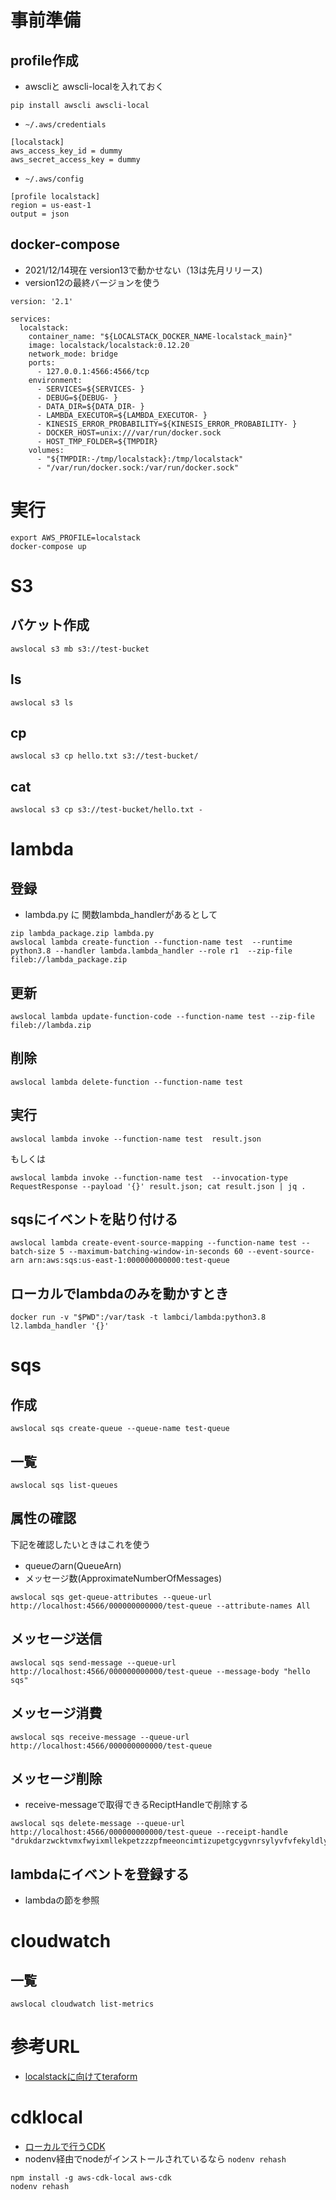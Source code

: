 
# 事前準備
## profile作成

- awscliと awscli-localを入れておく
```
pip install awscli awscli-local
```

- `~/.aws/credentials`
```
[localstack]
aws_access_key_id = dummy
aws_secret_access_key = dummy
```

- `~/.aws/config`
```
[profile localstack]
region = us-east-1
output = json
```

## docker-compose

- 2021/12/14現在 version13で動かせない（13は先月リリース)
- version12の最終バージョンを使う

```
version: '2.1'

services:
  localstack:
    container_name: "${LOCALSTACK_DOCKER_NAME-localstack_main}"
    image: localstack/localstack:0.12.20
    network_mode: bridge
    ports:
      - 127.0.0.1:4566:4566/tcp
    environment:
      - SERVICES=${SERVICES- }
      - DEBUG=${DEBUG- }
      - DATA_DIR=${DATA_DIR- }
      - LAMBDA_EXECUTOR=${LAMBDA_EXECUTOR- }
      - KINESIS_ERROR_PROBABILITY=${KINESIS_ERROR_PROBABILITY- }
      - DOCKER_HOST=unix:///var/run/docker.sock
      - HOST_TMP_FOLDER=${TMPDIR}
    volumes:
      - "${TMPDIR:-/tmp/localstack}:/tmp/localstack"
      - "/var/run/docker.sock:/var/run/docker.sock"

```


# 実行

```
export AWS_PROFILE=localstack
docker-compose up
```


# S3

## バケット作成
```
awslocal s3 mb s3://test-bucket
```

## ls
```
awslocal s3 ls
```
## cp
```
awslocal s3 cp hello.txt s3://test-bucket/
```

## cat
```
awslocal s3 cp s3://test-bucket/hello.txt -
```

# lambda

## 登録
- lambda.py に 関数lambda_handlerがあるとして

```
zip lambda_package.zip lambda.py
awslocal lambda create-function --function-name test  --runtime python3.8 --handler lambda.lambda_handler --role r1  --zip-file fileb://lambda_package.zip
```

## 更新
```
awslocal lambda update-function-code --function-name test --zip-file fileb://lambda.zip 

```

## 削除
```
awslocal lambda delete-function --function-name test
```

## 実行
```
awslocal lambda invoke --function-name test  result.json
```
もしくは
```
awslocal lambda invoke --function-name test  --invocation-type RequestResponse --payload '{}' result.json; cat result.json | jq .
```

## sqsにイベントを貼り付ける
```
awslocal lambda create-event-source-mapping --function-name test --batch-size 5 --maximum-batching-window-in-seconds 60 --event-source-arn arn:aws:sqs:us-east-1:000000000000:test-queue
```


## ローカルでlambdaのみを動かすとき

```
docker run -v "$PWD":/var/task -t lambci/lambda:python3.8 l2.lambda_handler '{}'
```

# sqs

## 作成
```
awslocal sqs create-queue --queue-name test-queue 
```

## 一覧
```
awslocal sqs list-queues
```

## 属性の確認
下記を確認したいときはこれを使う
- queueのarn(QueueArn)
- メッセージ数(ApproximateNumberOfMessages)
```
awslocal sqs get-queue-attributes --queue-url http://localhost:4566/000000000000/test-queue --attribute-names All
```

## メッセージ送信
```
awslocal sqs send-message --queue-url http://localhost:4566/000000000000/test-queue --message-body "hello sqs"
```

## メッセージ消費
```
awslocal sqs receive-message --queue-url http://localhost:4566/000000000000/test-queue 
```

## メッセージ削除
- receive-messageで取得できるReciptHandleで削除する
```
awslocal sqs delete-message --queue-url http://localhost:4566/000000000000/test-queue --receipt-handle "drukdarzwcktvmxfwyixmllekpetzzzpfmeeoncimtizupetgcygvnrsylyvfvfekyldlynnfpluamonghracakmtnczywzzhzssecjuymyodaucglnjrdpxhrkpevgatacrtxraakgyblhvugouluqqilvsckjxudzflkhubuwnphpbovksgrenr"
```

## lambdaにイベントを登録する
- lambdaの節を参照
# cloudwatch

## 一覧

```
awslocal cloudwatch list-metrics
```


# 参考URL

- [localstackに向けてteraform](https://future-architect.github.io/articles/20201113/)



# cdklocal

- [ローカルで行うCDK](https://github.com/localstack/aws-cdk-local)
- nodenv経由でnodeがインストールされているなら `nodenv rehash`

```
npm install -g aws-cdk-local aws-cdk
nodenv rehash
```
